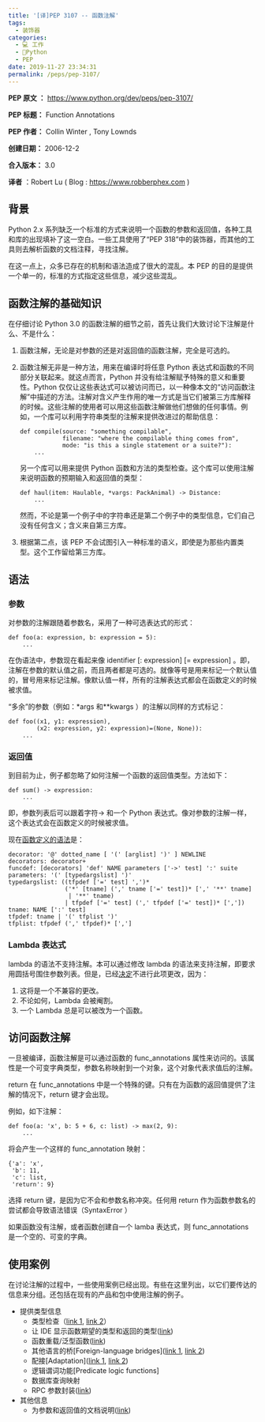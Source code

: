 ```yaml
---
title: '[译]PEP 3107 -- 函数注解'
tags: 
  - 装饰器
categories: 
  - 💻 工作
  - 🐍Python
  - PEP
date: 2019-11-27 23:34:31
permalink: /peps/pep-3107/
---
```


**PEP 原文 ：** https://www.python.org/dev/peps/pep-3107/

**PEP 标题：** Function Annotations

**PEP 作者：** Collin Winter , Tony Lownds

**创建日期：** 2006-12-2

**合入版本：** 3.0

**译者** ：Robert Lu ( Blog : https://www.robberphex.com )



## 背景

Python 2.x 系列缺乏一个标准的方式来说明一个函数的参数和返回值，各种工具和库的出现填补了这一空白。一些工具使用了“PEP 318”中的装饰器，而其他的工具则去解析函数的文档注释，寻找注解。

在这一点上，众多已存在的机制和语法造成了很大的混乱。本 PEP 的目的是提供一个单一的，标准的方式指定这些信息，减少这些混乱。

## 函数注解的基础知识

在仔细讨论 Python 3.0 的函数注解的细节之前，首先让我们大致讨论下注解是什么、不是什么：

1. 函数注解，无论是对参数的还是对返回值的函数注解，完全是可选的。

2. 函数注解无非是一种方法，用来在编译时将任意 Python 表达式和函数的不同部分关联起来。就这点而言，Python 并没有给注解赋予特殊的意义和重要性。Python 仅仅让这些表达式可以被访问而已，以一种像本文的“访问函数注解”中描述的方法。注解对含义产生作用的唯一方式是当它们被第三方库解释的时候。这些注解的使用者可以用这些函数注解做他们想做的任何事情。例如，一个库可以利用字符串类型的注解来提供改进过的帮助信息：

   ```plain
   def compile(source: "something compilable",
               filename: "where the compilable thing comes from",
               mode: "is this a single statement or a suite?"):
       ...
   ```

   另一个库可以用来提供 Python 函数和方法的类型检查。这个库可以使用注解来说明函数的预期输入和返回值的类型：

   ```plain
   def haul(item: Haulable, *vargs: PackAnimal) -> Distance:
       ...
   ```

   然而，不论是第一个例子中的字符串还是第二个例子中的类型信息，它们自己没有任何含义；含义来自第三方库。

3. 根据第二点，该 PEP 不会试图引入一种标准的语义，即使是为那些内置类型。这个工作留给第三方库。

## 语法

### 参数

对参数的注解跟随着参数名，采用了一种可选表达式的形式：

```plain
def foo(a: expression, b: expression = 5):
    ...
```

在伪语法中，参数现在看起来像 identifier [: expression] [= expression] 。即，注解在参数的默认值之前，而且两者都是可选的。就像等号是用来标记一个默认值的，冒号用来标记注解。像默认值一样，所有的注解表达式都会在函数定义的时候被求值。

“多余”的参数（例如：*args 和**kwargs ）的注解以同样的方式标记：

```plain
def foo((x1, y1: expression),
        (x2: expression, y2: expression)=(None, None)):
    ...
```

### 返回值

到目前为止，例子都忽略了如何注解一个函数的返回值类型。方法如下：

```plain
def sum() -> expression:
    ...
```

即，参数列表后可以跟着字符-> 和一个 Python 表达式。像对参数的注解一样，这个表达式会在函数定义的时候被求值。

现在[函数定义的语法](http://docs.python.org/2/reference/compound_stmts.html#function-definitions)是：

```plain
decorator: '@' dotted_name [ '(' [arglist] ')' ] NEWLINE
decorators: decorator+
funcdef: [decorators] 'def' NAME parameters ['->' test] ':' suite
parameters: '(' [typedargslist] ')'
typedargslist: ((tfpdef ['=' test] ',')*
                ('*' [tname] (',' tname ['=' test])* [',' '**' tname]
                 | '**' tname)
                | tfpdef ['=' test] (',' tfpdef ['=' test])* [','])
tname: NAME [':' test]
tfpdef: tname | '(' tfplist ')'
tfplist: tfpdef (',' tfpdef)* [',']
```

### Lambda 表达式

lambda 的语法不支持注解。本可以通过修改 lambda 的语法来支持注解，即要求用圆括号围住参数列表。但是，已经[决定](https://mail.python.org/pipermail/python-3000/2006-May/001613.html)不进行此项更改，因为：

1. 这将是一个不兼容的更改。
2. 不论如何，Lambda 会被阉割。
3. 一个 Lambda 总是可以被改为一个函数。

## 访问函数注解

一旦被编译，函数注解是可以通过函数的 func_annotations 属性来访问的。该属性是一个可变字典类型，参数名称映射到一个对象，这个对象代表求值后的注解。

return 在 func_annotations 中是一个特殊的键。只有在为函数的返回值提供了注解的情况下，return 键才会出现。

例如，如下注解：

```plain
def foo(a: 'x', b: 5 + 6, c: list) -> max(2, 9):
    ...
```

将会产生一个这样的 func_annotation 映射：

```plain
{'a': 'x',
 'b': 11,
 'c': list,
 'return': 9}
```

选择 return 键，是因为它不会和参数名称冲突。任何用 return 作为函数参数名的尝试都会导致语法错误（SyntaxError ）

如果函数没有注解，或者函数创建自一个 lamba 表达式，则 func_annotations 是一个空的、可变的字典。

## 使用案例

在讨论注解的过程中，一些使用案例已经出现。有些在这里列出，以它们要传达的信息来分组。还包括在现有的产品和包中使用注解的例子。

- 提供类型信息
  - 类型检查（[link 1](http://oakwinter.com/code/typecheck/), [link 2](http://maxrepo.info/taxonomy/term/3,6/all)）
  - 让 IDE 显示函数期望的类型和返回的类型([link](http://www.python.org/idle/doc/idle2.html#Tips))
  - 函数重载/泛型函数([link](http://www-128.ibm.com/developerworks/library/l-cppeak2/))
  - 其他语言的桥[Foreign-language bridges]([link 1](http://www.jython.org/Project/index.html), [link 2](http://www.codeplex.com/Wiki/View.aspx?ProjectName=IronPython))
  - 配接[Adaptation]([link 1](http://www.artima.com/weblogs/viewpost.jsp?thread=155123), [link 2](http://peak.telecommunity.com/PyProtocols.html))
  - 逻辑谓词功能[Predicate logic functions]
  - 数据库查询映射
  - RPC 参数封装([link](http://rpyc.wikispaces.com/))
- 其他信息
  - 为参数和返回值的文档说明([link](http://docs.python.org/library/pydoc.html))